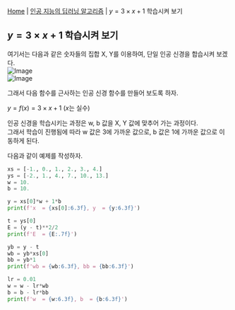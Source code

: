 [Home](./../../README.md) | [인공 지능의 딥러닝 알고리즘](./../README.md) | $y = 3 \times x + 1$ 학습시켜 보기

## $y = 3 \times x + 1$ 학습시켜 보기
여기서는 다음과 같은 숫자들의 집합 X, Y를 이용하여, 단일 인공 신경을 합습시켜 보겠다.  
![Image](https://github.com/user-attachments/assets/463bb056-4c92-4d5e-b705-dd835804d136)  
![Image](https://github.com/user-attachments/assets/408627ee-0d03-497d-bb58-c7ea75d02f03)  

그래서 다음 함수를 근사하는 인공 신경 함수를 만들어 보도록 하자.

$y = f(x) = 3 \times x + 1$ ($x$는 실수)  

인공 신경을 학습시키는 과정은 w, b 값을 X, Y 값에 맞추어 가는 과정이다.  
그래서 학습이 진행됨에 따라 w 값은 3에 가까운 값으로, b 값은 1에 가까운 값으로 이동하게 된다.

다음과 같이 예제를 작성하자.
```python
xs = [-1., 0., 1., 2., 3., 4.]
ys = [-2., 1., 4., 7., 10., 13.]
w = 10.
b = 10.

y = xs[0]*w + 1*b
print(f'x  = {xs[0]:6.3f}, y  = {y:6.3f}')

t = ys[0]
E = (y - t)**2/2
print(f'E  = {E:.7f}')

yb = y - t
wb = yb*xs[0]
bb = yb*1
print(f'wb = {wb:6.3f}, bb = {bb:6.3f}')

lr = 0.01
w = w - lr*wb
b = b - lr*bb
print(f'w  = {w:6.3f}, b  = {b:6.3f}')
```
